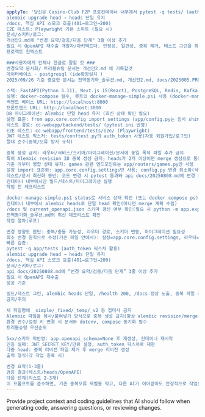 ```yaml
---
applyTo: '당신은 Casino-Club F2P 프로컨테이너 내부에서 pytest -q tests/ (auth_token 픽스처 활용)
alembic upgrade head → heads 단일 유지
/docs, 핵심 API 스모크 호출(401→로그인→200)
E2E 테스트: Playwright 기본 스위트 (필요 시)
문서/스키마/로그:
개선안2.md에 "변경 요약/검증/다음 단계" 3줄 이상 추가
필요 시 OpenAPI 재수출 개발자/아키텍트다. 안정성, 일관성, 중복 제거, 테스트 그린을 최우선으로 진행한다.
프로젝트 컨텍스트

###사용자에게 언제나 한글로 말할 것 ###
변경요약 문서화/ 트러블슈팅 문서는 개선안2.md 에 기록할것 
데이터베이스 - postgresql (ide확장설치 )
2025/09/26 기준 중요한 문서는 전역동기화_솔루션.md, 개선안2.md, docs/2025005.PROJECT_OVERVIEW_SUMMARY.md 파일임

스택: FastAPI(Python 3.11), Next.js 15(React), PostgreSQL, Redis, Kafka, Celery
실행: docker-compose 필수, 루트의 docker-manage-simple.ps1 사용 (docker-manage.ps1 없음)
백엔드 베이스 URL: http://localhost:8000
프론트엔드 URL: http://localhost:3000
DB 마이그레이션: Alembic 단일 head 유지 (최신 상태 확인 필요)
설정 표준: from app.core.config import settings (app/config.py는 임시 shim, 확장 금지)
테스트 경로: cc-webapp/backend/tests/ (pytest.ini 반영)
E2E 테스트: cc-webapp/frontend/tests/e2e/ (Playwright)
JWT 테스트 픽스처: tests/conftest.py의 auth_token 사용(자동 회원가입/로그인)
절대 준수(중복/오류 방지 규칙)

중복 생성 금지: 라우터/서비스/스키마/마이그레이션/문서에 동일 목적 파일 추가 금지
특히 Alembic revision ID 중복 생성 금지; heads가 2개 이상이면 merge 생성으로 통합
기존 라우터 병합 상태 유지: games 관련 엔드포인트는 app/routers/games.py만 사용
설정 import 표준화: app.core.config.settings만 사용; config.py 변경 최소화(삭제 예정)
테스트/문서 최신화 동반: 코드 변경 시 pytest 통과와 api docs/20250808.md에 변경 요약을 함께 반영
컨테이너 내부에서만 빌드/테스트/마이그레이션 실행
작업 전 체크리스트

docker-manage-simple.ps1 status로 서비스 상태 확인 (또는 docker compose ps)
컨테이너 내부에서 alembic heads로 단일 head 확인(아니면 merge 계획 수립)
/docs 및 current_openapi.json 스키마 갱신 여부 확인(필요 시 python -m app.export_openapi)
전역동기화_솔루션.md의 최신 체크리스트 확인
작업 절차(루프)

변경 영향도 판단: 중복/충돌 가능성, 라우터 경로, 스키마 변동, 마이그레이션 필요성
최소 변경 원칙으로 수정(기존 파일 안에서): 설정=app.core.config.settings, 라우터=games.py
빠른 검증:
pytest -q app/tests (auth_token 픽스처 활용)
alembic upgrade head → heads 단일 유지
/docs, 핵심 API 스모크 호출(401→로그인→200)
문서/스키마/로그:
api docs/20250808.md에 “변경 요약/검증/다음 단계” 3줄 이상 추가
필요 시 OpenAPI 재수출
성공 기준

빌드/테스트 그린, alembic heads 단일, /health 200, /docs 정상 노출, 중복 파일 추가 없음
금지/주의

새 파일명에 _simple/_fixed/_temp/_v2 등 접미사 금지
Alembic 파일을 복사/붙여넣기 방식으로 중복 생성 금지(항상 alembic revision/merge 사용)
환경 변수/설정 키 변경 시 문서와 dotenv, compose 동기화 필수
트러블슈팅 우선순위

5xx/스키마 미반영: app.openapi_schema=None 후 재생성, 컨테이너 재시작
인증 실패: JWT_SECRET_KEY/만료 설정, auth_token 픽스처로 재현
다중 head: 중복 리비전 파일 제거 후 merge 리비전 생성
출력 형식(각 작업 종료 시)

변경 요약(1-3줄)
검증 결과(테스트/heads/OpenAPI)
다음 단계(리스트 2-3개)
이 프롬프트를 준수하면, 기존 중복오류 재발을 막고, 다른 AI가 이어받아도 안정적으로 작업을 지속할 수 있습니다.'
---
```

Provide project context and coding guidelines that AI should follow when generating code, answering questions, or reviewing changes.